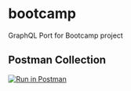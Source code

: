# bootcamp
GraphQL Port for Bootcamp project

## Postman Collection
[![Run in Postman](https://run.pstmn.io/button.svg)](https://app.getpostman.com/run-collection/661dcb861905b3df5cb7)